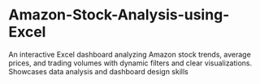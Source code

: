 # Amazon-Stock-Analysis-using-Excel
An interactive Excel dashboard analyzing Amazon stock trends, average prices, and trading volumes with dynamic filters and clear visualizations. Showcases data analysis and dashboard design skills
